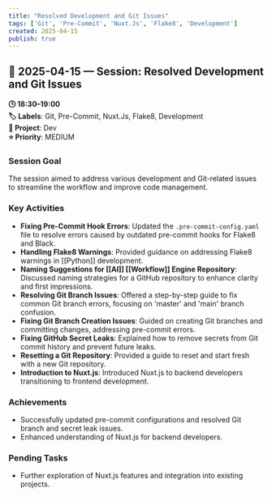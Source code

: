 ```yaml
---
title: "Resolved Development and Git Issues"
tags: ['Git', 'Pre-Commit', 'Nuxt.Js', 'Flake8', 'Development']
created: 2025-04-15
publish: true
---
```


## 📅 2025-04-15 — Session: Resolved Development and Git Issues

**🕒 18:30–19:00**  
**🏷️ Labels**: Git, Pre-Commit, Nuxt.Js, Flake8, Development  
**📂 Project**: Dev  
**⭐ Priority**: MEDIUM  


### Session Goal
The session aimed to address various development and Git-related issues to streamline the workflow and improve code management.

### Key Activities
- **Fixing Pre-Commit Hook Errors**: Updated the `.pre-commit-config.yaml` file to resolve errors caused by outdated pre-commit hooks for Flake8 and Black.
- **Handling Flake8 Warnings**: Provided guidance on addressing Flake8 warnings in [[Python]] development.
- **Naming Suggestions for [[AI]] [[Workflow]] Engine Repository**: Discussed naming strategies for a GitHub repository to enhance clarity and first impressions.
- **Resolving Git Branch Issues**: Offered a step-by-step guide to fix common Git branch errors, focusing on 'master' and 'main' branch confusion.
- **Fixing Git Branch Creation Issues**: Guided on creating Git branches and committing changes, addressing pre-commit errors.
- **Fixing GitHub Secret Leaks**: Explained how to remove secrets from Git commit history and prevent future leaks.
- **Resetting a Git Repository**: Provided a guide to reset and start fresh with a new Git repository.
- **Introduction to Nuxt.js**: Introduced Nuxt.js to backend developers transitioning to frontend development.

### Achievements
- Successfully updated pre-commit configurations and resolved Git branch and secret leak issues.
- Enhanced understanding of Nuxt.js for backend developers.

### Pending Tasks
- Further exploration of Nuxt.js features and integration into existing projects.
